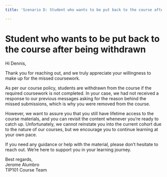```yaml
---
title: 'Scenario D: Student who wants to be put back to the course after being withdrawn'

---
```


# Student who wants to be put back to the course after being withdrawn

Hi Dennis,

Thank you for reaching out, and we truly appreciate your willingness to make up for the missed coursework.

As per our course policy, students are withdrawn from the course if the required coursework is not completed. In your case, we had not received a response to our previous messages asking for the reason behind the missed submissions, which is why you were removed from the course.

However, we want to assure you that you still have lifetime access to the course materials, and you can revisit the content whenever you’re ready to catch up. Unfortunately, we cannot reinstate you into the current cohort due to the nature of our courses, but we encourage you to continue learning at your own pace.

If you need any guidance or help with the material, please don’t hesitate to reach out. We’re here to support you in your learning journey.

Best regards,  
Jerome Alumbro  
TIP101 Course Team  
